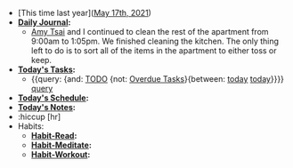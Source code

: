 - [This time last year]([May 17th, 2021](<May 17th, 2021.md>))
- **[Daily Journal](<Daily Journal.md>):**
    - [Amy Tsai](<Amy Tsai.md>) and I continued to clean the rest of the apartment from 9:00am to 1:05pm. We finished cleaning the kitchen. The only thing left to do is to sort all of the items in the apartment to either toss or keep.
- **[Today's Tasks](<Today's Tasks.md>):**
    - {{query: {and: [TODO](<TODO.md>) {not: [Overdue Tasks](<Overdue Tasks.md>)}{between: [today](<today.md>) [today](<today.md>)}}}} [query](<query.md>)
- **[Today's Schedule](<Today's Schedule.md>):**
- **[Today's Notes](<Today's Notes.md>):**
- :hiccup [hr]
- Habits:
    - **[Habit-Read](<Habit-Read.md>):**
    - **[Habit-Meditate](<Habit-Meditate.md>):**
    - **[Habit-Workout](<Habit-Workout.md>):**
